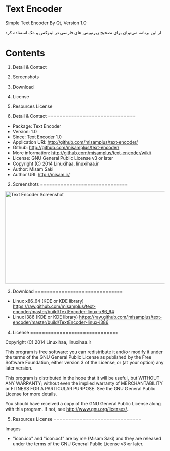 Text Encoder
==========

Simple Text Encoder By Qt, Version 1.0

از این برنامه می‌توان برای تصحیح زیرنویس های فارسی در لینوکس و مک استفاده کرد

Contents
==============================

1. Detail & Contact
2. Screenshots
3. Download
4. License
5. Resources License

1. Detail & Contact
==============================

* Package: Text Encoder
* Version: 1.0
* Since: Text Encoder 1.0
* Application URI: http://github.com/misamplus/text-encoder/
* Github: http://github.com/misamplus/text-encoder/
* More information: http://github.com/misamplus/text-encoder/wiki/
* License: GNU General Public License v3 or later
* Copyright (C) 2014  Linuxihaa, linuxihaa.ir
* Author: Misam Saki
* Author URI: http://misam.ir/

2. Screenshots
==============================

<img src="https://raw.github.com/misamplus/text-encoder/master/screenshot.png" alt="Text Encoder Screenshot" title="Screenshot" width="526px" height="293px" />

3. Download
==============================

* Linux x86_64 (KDE or KDE library) https://raw.github.com/misamplus/text-encoder/master/build/TextEncoder-linux-x86_64
* Linux i386 (KDE or KDE library) https://raw.github.com/misamplus/text-encoder/master/build/TextEncoder-linux-i386

4. License
==============================

Copyright (C) 2014  Linuxihaa, linuxihaa.ir

This program is free software: you can redistribute it and/or modify
it under the terms of the GNU General Public License as published by
the Free Software Foundation, either version 3 of the License, or
(at your option) any later version.

This program is distributed in the hope that it will be useful,
but WITHOUT ANY WARRANTY; without even the implied warranty of
MERCHANTABILITY or FITNESS FOR A PARTICULAR PURPOSE.  See the
GNU General Public License for more details.

You should have received a copy of the GNU General Public License
along with this program.  If not, see <http://www.gnu.org/licenses/>.

5. Resources License
==============================

Images
* "icon.ico" and "icon.xcf" are by me (Misam Saki) and they are released under the terms of the GNU General Public License v3 or later.